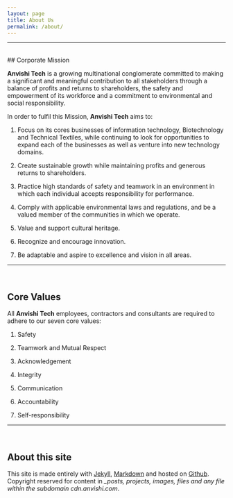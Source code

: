 ```yaml
---
layout: page
title: About Us
permalink: /about/
---
```


___
<br>
## Corporate Mission

**Anvishi Tech** is a growing multinational conglomerate committed to making a significant and meaningful contribution to all stakeholders through a balance of profits and returns to shareholders, the safety and empowerment of its workforce and a commitment to environmental and social responsibility.
 
In order to fulfil this Mission, **Anvishi Tech** aims to:

1. Focus on its cores businesses of information technology, Biotechnology and Technical Textiles, while continuing to look for opportunities to expand each of the businesses as well as venture into new technology domains.

2. Create sustainable growth while maintaining profits and generous returns to shareholders.

3. Practice high standards of safety and teamwork in an environment in which each individual accepts responsibility for performance.

4. Comply with applicable environmental laws and regulations, and be a valued member of the communities in which we operate.

5. Value and support cultural heritage.

6. Recognize and encourage innovation.

7. Be adaptable and aspire to excellence and vision in all areas.

___
<br>

## Core Values

All **Anvishi Tech** employees, contractors and consultants are required to adhere to our seven core values:

1. Safety

2. Teamwork and Mutual Respect

3. Acknowledgement

4. Integrity

5. Communication

6. Accountability

7. Self-responsibility

___
<br>

## About this site

This site is made entirely with [Jekyll](http://jekyllrb.com), [Markdown](http://en.wikipedia.org/wiki/Markdown) and hosted on [Github](https://github.com). Copyright reserved for content in *_posts, projects, images, files and any file within the subdomain cdn.anvishi.com*.